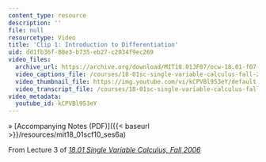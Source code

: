 ```yaml
---
content_type: resource
description: ''
file: null
resourcetype: Video
title: 'Clip 1: Introduction to Differentiation'
uid: dd1fb36f-88e3-b735-eb27-c2034f9ec269
video_files:
  archive_url: https://archive.org/download/MIT18.01JF07/ocw-18.01-f07-lec03_300k.mp4
  video_captions_file: /courses/18-01sc-single-variable-calculus-fall-2010/9382396b369957a69e33bea8dd700f7e_kCPVBl953eY.vtt
  video_thumbnail_file: https://img.youtube.com/vi/kCPVBl953eY/default.jpg
  video_transcript_file: /courses/18-01sc-single-variable-calculus-fall-2010/a514a7bfee57f16e64e6376293e55dee_kCPVBl953eY.pdf
video_metadata:
  youtube_id: kCPVBl953eY
---
```


» [Accompanying Notes (PDF)]({{< baseurl >}}/resources/mit18_01scf10_ses6a)

From Lecture 3 of [_18.01 Single Variable Calculus, Fall 2006_](/courses/18-01-single-variable-calculus-fall-2006/pages/video-lectures)